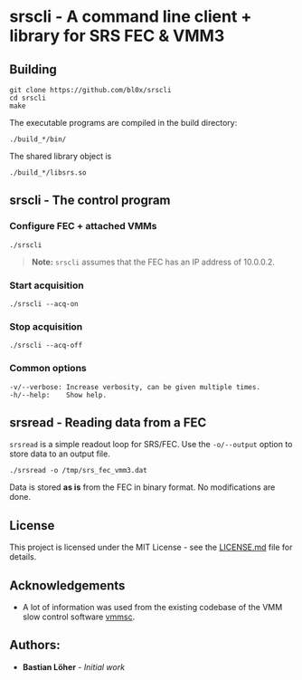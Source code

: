 # srscli - A command line client + library for SRS FEC & VMM3


## Building

```
git clone https://github.com/bl0x/srscli
cd srscli
make
```

The executable programs are compiled in the build directory:

```
./build_*/bin/
```

The shared library object is

```
./build_*/libsrs.so
```


## srscli - The control program

### Configure FEC + attached VMMs

```
./srscli
```

> **Note:**
> `srscli` assumes that the FEC has an IP address of 10.0.0.2.

### Start acquisition

```
./srscli --acq-on
```

### Stop acquisition

```
./srscli --acq-off
```

### Common options

```
-v/--verbose: Increase verbosity, can be given multiple times.
-h/--help:    Show help.
```


## srsread - Reading data from a FEC

`srsread` is a simple readout loop for SRS/FEC.
Use the `-o/--output` option to store data to an output file.

```
./srsread -o /tmp/srs_fec_vmm3.dat
```

Data is stored **as is** from the FEC in binary format. No modifications are done.


## License

This project is licensed under the MIT License - see the [LICENSE.md](LICENSE.md) file for details.


## Acknowledgements

* A lot of information was used from the existing codebase of the VMM slow control software [vmmsc](https://gitlab.cern.ch/rd51-slow-control/vmmsc.git).


## Authors:

* **Bastian Löher** - *Initial work*
